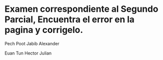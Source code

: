 # Examen correspondiente al Segundo Parcial, Encuentra el error en la pagina y corrigelo. 
Pech Poot Jabib Alexander

Euan Tun Hector Julian



